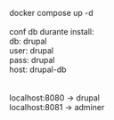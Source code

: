 docker compose up -d <br>
<br>
conf db durante install: <br>
db: drupal <br>
user: drupal <br>
pass: drupal <br>
host: drupal-db <br>
<br>
<br>
localhost:8080 -> drupal <br>
localhost:8081 -> adminer
